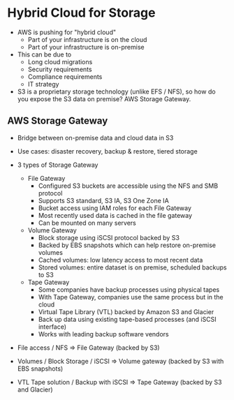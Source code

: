 # Hybrid Cloud for Storage

- AWS is pushing for "hybrid cloud"
    - Part of your infrastructure is on the cloud
    - Part of your infrastructure is on-premise
- This can be due to
    - Long cloud migrations
    - Security requirements
    - Compliance requirements
    - IT strategy
- S3 is a proprietary storage technology (unlike EFS / NFS), so how do you expose the S3 data on premise? AWS Storage Gateway.

## AWS Storage Gateway

- Bridge between on-premise data and cloud data in S3
- Use cases: disaster recovery, backup & restore, tiered storage
- 3 types of Storage Gateway
    - File Gateway
        - Configured S3 buckets are accessible using the NFS and SMB protocol
        - Supports S3 standard, S3 IA, S3 One Zone IA
        - Bucket access using IAM roles for each File Gateway
        - Most recently used data is cached in the file gateway
        - Can be mounted on many servers
    - Volume Gateway
        - Block storage using iSCSI protocol backed by S3
        - Backed by EBS snapshots which can help restore on-premise volumes
        - Cached volumes: low latency access to most recent data
        - Stored volumes: entire dataset is on premise, scheduled backups to S3
    - Tape Gateway
        - Some companies have backup processes using physical tapes
        - With Tape Gateway, companies use the same process but in the cloud
        - Virtual Tape Library (VTL) backed by Amazon S3 and Glacier
        - Back up data using existing tape-based processes (and iSCSI interface)
        - Works with leading backup software vendors

- File access / NFS => File Gateway (backed by S3)
- Volumes / Block Storage / iSCSI => Volume gateway (backed by S3 with EBS snapshots)
- VTL Tape solution / Backup with iSCSI => Tape Gateway (backed by S3 and Glacier)